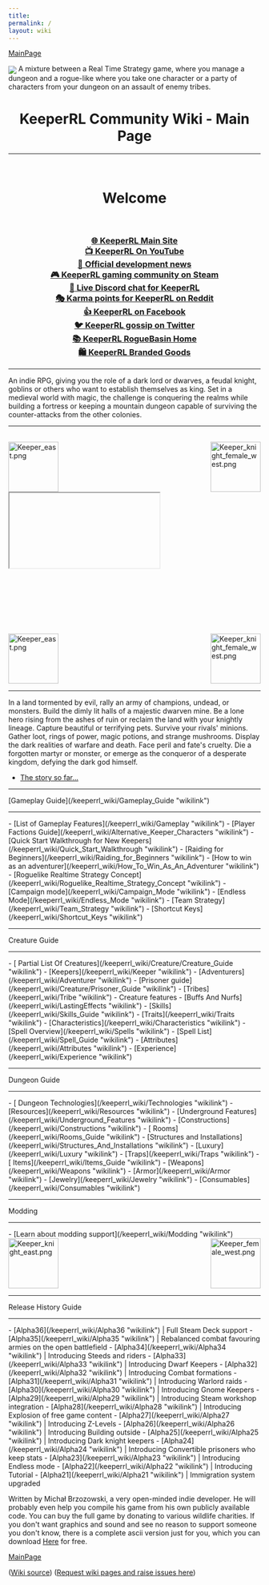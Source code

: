 ```yaml
---
title: 
permalink: /
layout: wiki
---
```


[MainPage](/keeperrl_wiki/ "wikilink")

<img align="center" src="logo-big.png">
A mixture between a Real Time Strategy game, where you manage a dungeon and a rogue-like where you take one character or a party of characters from your dungeon on an assault of enemy tribes.
<h1 align="center">KeeperRL Community Wiki - Main Page</h1>
<hr>
<br/>
<h1 align="center">Welcome</h1>
<br/>
<h3 align="center">
<a href="http://keeperrl.com/" class="uri">🌐 KeeperRL Main Site</a><br/>
<a href="https://www.youtube.com/results?search_query=keeperrl" class="uri">📺 KeeperRL On YouTube</a><br/>
<a href="http://keeperrl.com/category/News" class="uri">📰 Official development news</a><br/>
<a href="http://steamcommunity.com/app/329970" class="uri">🎮 KeeperRL gaming community on Steam</a><br/>
<a href="https://discord.gg/XZfCCs5" class="uri">💬 Live Discord chat for KeeperRL</a><br/>
<a href="https://www.reddit.com/r/Keeperrl" class="uri">🎭 Karma points for KeeperRL on Reddit</a><br/>
<a href="https://www.facebook.com/keeperrl" class="uri">👍 KeeperRL on Facebook</a><br/>
<a href="https://twitter.com/keeperRL" class="uri">🐦 KeeperRL gossip on Twitter</a><br/>
<a href="http://www.roguebasin.com/index.php?title=KeeperRL" class="uri">📚 KeeperRL RogueBasin Home</a>
<br/>
<a href="https://keeperrl-swag.myspreadshop.co.uk/" class="uri">🛍️ KeeperRL Branded Goods</a>
</h3>
<hr>
An indie RPG, giving you the role of a dark lord or dwarves, a feudal knight, goblins or others who want to establish themselves as king. Set in a medieval world with magic, the challenge is conquering the realms while building a fortress or keeping a mountain dungeon capable of surviving the counter-attacks from the other colonies. 
<hr>
<br/>
<img src="Keeper_east.png" title="fig:\Keeper_east.png" alt="Keeper_east.png" width="100" />
<img src="Keeper_knight_female_west.png" title="fig:\Keeper_knight_female_west.png" align="right" alt="Keeper_knight_female_west.png" width="100" />
<div style="max-width: 560px; margin: 0 auto;">
  <div style="position: relative; padding-bottom: 56.25%; height: 0; overflow: hidden;">
    <iframe>
      src="https://www.youtube.com/embed/?listType=user_uploads&list=KeeperRL_official_channel" 
    </iframe>
  </div>
</div>

<img src="Keeper_east.png" title="fig:\Keeper_east.png" alt="Keeper_east.png" width="100" />
<img src="Keeper_knight_female_west.png" title="fig:\Keeper_knight_female_west.png" align="right" alt="Keeper_knight_female_west.png" width="100" />
<br/>
<hr>

In a land tormented by evil, rally an army of champions, undead, or monsters. Build the dimly lit halls of a majestic dwarven mine. Be a lone hero rising from the ashes of ruin or reclaim the land with your knightly lineage. Capture beautiful or terrifying pets. Survive your rivals' minions. Gather loot, rings of power, magic potions, and strange mushrooms. Display the dark realities of warfare and death. Face peril and fate's cruelty. Die a forgotten martyr or monster, or emerge as the conqueror of a desperate kingdom, defying the dark god himself.

-   [The story so far...](/keeperrl_wiki/Historical_Mythos "wikilink")
<hr>
[Gameplay Guide](/keeperrl_wiki/Gameplay_Guide "wikilink")                                 
<hr>
-   [List of Gameplay Features](/keeperrl_wiki/Gameplay "wikilink")
-   [Player Factions Guide](/keeperrl_wiki/Alternative_Keeper_Characters "wikilink")
-   [Quick Start Walkthrough for New Keepers](/keeperrl_wiki/Quick_Start_Walkthrough "wikilink")
-   [Raiding for Beginners](/keeperrl_wiki/Raiding_for_Beginners "wikilink")
-   [How to win as an adventurer](/keeperrl_wiki/How_To_Win_As_An_Adventurer "wikilink")
-   [Roguelike Realtime Strategy Concept](/keeperrl_wiki/Roguelike_Realtime_Strategy_Concept "wikilink")
-   [Campaign mode](/keeperrl_wiki/Campaign_Mode "wikilink")
-   [Endless Mode](/keeperrl_wiki/Endless_Mode "wikilink") 
-   [Team Strategy](/keeperrl_wiki/Team_Strategy "wikilink")
-   [Shortcut Keys](/keeperrl_wiki/Shortcut_Keys "wikilink")

<hr>
Creature Guide
<hr>
-   [ Partial List Of Creatures](/keeperrl_wiki/Creature/Creature_Guide "wikilink")               
-   [Keepers](/keeperrl_wiki/Keeper "wikilink")                                          
-   [Adventurers](/keeperrl_wiki/Adventurer "wikilink")                                  
-   [Prisoner guide](/keeperrl_wiki/Creature/Prisoner_Guide "wikilink")
-   [Tribes](/keeperrl_wiki/Tribe "wikilink")                              
-   Creature features                                                          
    -   [Buffs And Nurfs](/keeperrl_wiki/LastingEffects "wikilink")
    -   [Skills](/keeperrl_wiki/Skills_Guide "wikilink")                                          
    -   [Traits](/keeperrl_wiki/Traits "wikilink")                                          
    -   [Characteristics](/keeperrl_wiki/Characteristics "wikilink")                        
    -   [Spell Overview](/keeperrl_wiki/Spells "wikilink")
    -   [Spell List](/keeperrl_wiki/Spell_Guide "wikilink")
    -   [Attributes](/keeperrl_wiki/Attributes "wikilink")                                 
    -   [Experience](/keeperrl_wiki/Experience "wikilink")

<hr>
Dungeon Guide
<hr>
-   [ Dungeon Technologies](/keeperrl_wiki/Technologies "wikilink")                                               
-   [Resources](/keeperrl_wiki/Resources "wikilink")                                                              
-   [Underground Features](/keeperrl_wiki/Underground_Features "wikilink")
-   [Constructions](/keeperrl_wiki/Constructions "wikilink")                                                        
   -   [ Rooms](/keeperrl_wiki/Rooms_Guide "wikilink")                                                       
       -   [Structures and Installations](/keeperrl_wiki/Structures_And_Installations "wikilink")                      
       -   [Luxury](/keeperrl_wiki/Luxury "wikilink")
       -   [Traps](/keeperrl_wiki/Traps "wikilink")                                                                 
   -   [ Items](/keeperrl_wiki/Items_Guide "wikilink")                                                           
       -   [Weapons](/keeperrl_wiki/Weapons "wikilink")                                                                
       -   [Armor](/keeperrl_wiki/Armor "wikilink")                                                                    
       -   [Jewelry](/keeperrl_wiki/Jewelry "wikilink")                                                                
       -   [Consumables](/keeperrl_wiki/Consumables "wikilink")

<hr>
Modding
<hr>
-   [Learn about modding support](/keeperrl_wiki/Modding "wikilink")                                               

<img src="Keeper_knight_east.png" title="fig:\Keeper knight" alt="Keeper_knight_east.png" width="100" />
<img src="Keeper_female_west.png" title="fig:\Keeper female" align="right" alt="Keeper_female_west.png" width="100" />

<hr>
Release History Guide
<hr>
-   [Alpha36](/keeperrl_wiki/Alpha36 "wikilink") | Full Steam Deck support
-   [Alpha35](/keeperrl_wiki/Alpha35 "wikilink") | Rebalanced combat favouring armies on the open battlefield
-   [Alpha34](/keeperrl_wiki/Alpha34 "wikilink") | Introducing Steeds and riders
-   [Alpha33](/keeperrl_wiki/Alpha33 "wikilink") | Introducing Dwarf Keepers
-   [Alpha32](/keeperrl_wiki/Alpha32 "wikilink") | Introducing Combat formations
-   [Alpha31](/keeperrl_wiki/Alpha31 "wikilink") | Introducing Warlord raids
-   [Alpha30](/keeperrl_wiki/Alpha30 "wikilink") | Introducing Gnome Keepers
-   [Alpha29](/keeperrl_wiki/Alpha29 "wikilink") | Introducing Steam workshop integration
-   [Alpha28](/keeperrl_wiki/Alpha28 "wikilink") | Introducing Explosion of free game content
-   [Alpha27](/keeperrl_wiki/Alpha27 "wikilink") | Introducing Z-Levels
-   [Alpha26](/keeperrl_wiki/Alpha26 "wikilink") | Introducing Building outside
-   [Alpha25](/keeperrl_wiki/Alpha25 "wikilink") | Introducing Dark knight keepers
-   [Alpha24](/keeperrl_wiki/Alpha24 "wikilink") | Introducing Convertible prisoners who keep stats
-   [Alpha23](/keeperrl_wiki/Alpha23 "wikilink") | Introducing Endless mode
-   [Alpha22](/keeperrl_wiki/Alpha22 "wikilink") | Introducing Tutorial
-   [Alpha21](/keeperrl_wiki/Alpha21 "wikilink") | Immigration system upgraded


Written by Michał Brzozowski, a very open-minded indie developer. He will probably even help you compile his game from his own publicly available code. You can buy the full game by donating to various wildlife charities. If you don't want graphics and sound and see no reason to support someone you don't know, there is a complete ascii version just for you, which you can download <a href="https://keeperrl.com/download/" class="uri">Here</a> for free.

[MainPage](/keeperrl_wiki/ "wikilink")

(<a href="https://github.com/miki151/keeperrl_wiki" class="uri">Wiki source</a>)
(<a href="https://github.com/miki151/keeperrl_wiki/issues" class="uri">Request wiki pages and raise issues here</a>)
